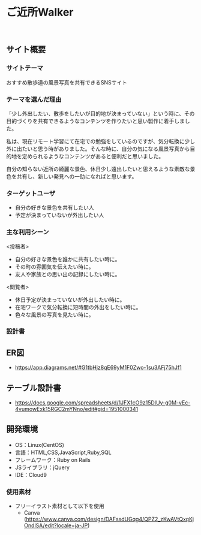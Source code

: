 # ご近所Walker
​
## サイト概要
### サイトテーマ
おすすめ散歩道の風景写真を共有できるSNSサイト
​
### テーマを選んだ理由
「少し外出したい、散歩をしたいが目的地が決まっていない」という時に、その目的づくりを共有できるようなコンテンツを作りたいと思い製作に着手しました。

私は、現在リモート学習にて在宅での勉強をしているのですが、気分転換に少し外に出たいと思う時がありました。そんな時に、自分の気になる風景写真から目的地を定められるようなコンテンツがあると便利だと思いました。

自分の知らない近所の綺麗な景色、休日少し遠出したいと思えるような素敵な景色を共有し、新しい発見への一助になればと思います。
​
### ターゲットユーザ
 - 自分の好きな景色を共有したい人
 - 予定が決まっていないが外出したい人
​
### 主な利用シーン
<投稿者>
 - 自分の好きな景色を誰かに共有したい時に。
 - その町の雰囲気を伝えたい時に。
 - 友人や家族との思い出の記録にしたい時に。

<閲覧者>
 - 休日予定が決まっていないが外出したい時に。
 - 在宅ワークで気分転換に短時間の外出をしたい時に。
 - 色々な風景の写真を見たい時に。
​
### 設計書
## ER図
- https://app.diagrams.net/#G1tbHjz8qE69yM1F0Zwo-1su3AFj75hJf1

## テーブル設計書
- https://docs.google.com/spreadsheets/d/1JFX1cO9z15DIUy-g0M-vEc-4vumowExk15RGC2mYNno/edit#gid=1951000341
​
## 開発環境
- OS：Linux(CentOS)
- 言語：HTML,CSS,JavaScript,Ruby,SQL
- フレームワーク：Ruby on Rails
- JSライブラリ：jQuery
- IDE：Cloud9

### 使用素材
 - フリーイラスト素材として以下を使用
   - Canva (https://www.canva.com/design/DAFssdUGqg4/QPZ2_zKwAVtQxqKjOndlSA/edit?locale=ja-JP)